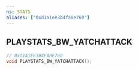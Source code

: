 ```yaml
---
ns: STATS
aliases: ["0xd1a1ee3b4fa8e760"]
---
```

## PLAYSTATS_BW_YATCHATTACK

```c
// 0xD1A1EE3B4FA8E760
void PLAYSTATS_BW_YATCHATTACK();
```
